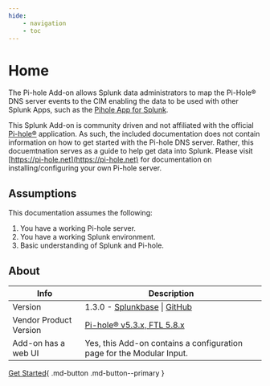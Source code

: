 ```yaml
---
hide:
    - navigation
    - toc
---
```

# Home

The Pi-hole Add-on allows Splunk data administrators to map the Pi-Hole® DNS server events to the CIM enabling the data to be used with other Splunk Apps, such as the [Pihole App for Splunk](https://splunkbase.splunk.com/app/4506).

This Splunk Add-on is community driven and not affiliated with the official [Pi-hole®](https://pi-hole.net) application. As such, the included documentation does not contain information on how to get started with the Pi-hole DNS server. Rather, this docuemtnation serves as a guide to help get data into Splunk. Please visit [https://pi-hole.net](https://pi-hole.net) for documentation on installing/configuring your own Pi-hole server.

## Assumptions

This documentation assumes the following:

1. You have a working Pi-hole server.
2. You have a working Splunk environment.
3. Basic understanding of Splunk and Pi-hole.

## About

Info | Description
------|----------
Version | 1.3.0 - [Splunkbase](https://splunkbase.splunk.com/app/4505) \| [GitHub](https://github.com/ZachChristensen28/TA-pihole_dns)
Vendor Product Version | [Pi-hole® v5.3.x, FTL 5.8.x](https://pi-hole.net/)
Add-on has a web UI | Yes, this Add-on contains a configuration page for the Modular Input.

[Get Started](getting-started/pihole-logging-requirements.md){ .md-button .md-button--primary }
